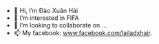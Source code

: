 - 👋 Hi, I’m Đào Xuân Hải
- 👀 I’m interested in FIFA
- 💞️ I’m looking to collaborate on ...
- 📫 My facebook: www.facebook.com/lailadxhair.

<!---
hdao4959/hdao4959 is a ✨ special ✨ repository because its `README.md` (this file) appears on your GitHub profile.
You can click the Preview link to take a look at your changes.
--->
